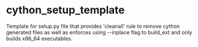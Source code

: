 cython_setup_template
=====================

Template for setup.py file that provides 'cleanall' rule to remove cython generated files as well as enforces using --inplace flag to build_ext and only builds x86_64 executables.